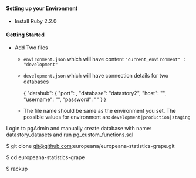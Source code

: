 #### Setting up your Environment

* Install Ruby 2.2.0

#### Getting Started

* Add Two files
  * `environment.json` which will have content `"current_environment" : "development"`
  * `development.json` which will have connection details for two databases

    {
        "datahub": {
            "port": ,
            "database": "datastory2",
            "host": "",
            "username": "",
            "password": ""
        }
    }
    
  * The file name should be same as the environment you set. The possible values for environment are `development|production|staging`

Login to pgAdmin and manually create database with name: datastory_datasets and run pg_custom_functions.sql

$ git clone git@github.com:europeana/europeana-statistics-grape.git

$ cd europeana-statistics-grape

$ rackup

